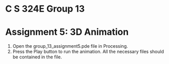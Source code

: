# C S 324E Group 13

# Assignment 5: 3D Animation

1. Open the group_13_assignment5.pde file in Processing.
2. Press the Play button to run the animation. All the necessary files should be contained in the file.